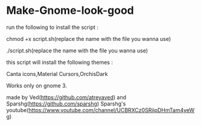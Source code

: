 # Make-Gnome-look-good

run the following to install the script :

chmod +x script.sh(replace the name with the file you wanna use)

./script.sh(replace the name with the file you wanna use)

this script will install the following themes :

Canta icons,Material Cursors,OrchisDark

Works only on gnome 3.

made by Ved(https://github.com/atreyaved)
and Sparshg(https://github.com/sparshg)
Sparshg's youtube(https://www.youtube.com/channel/UCBRXCz0SRiipDHmTam4yeWg)


